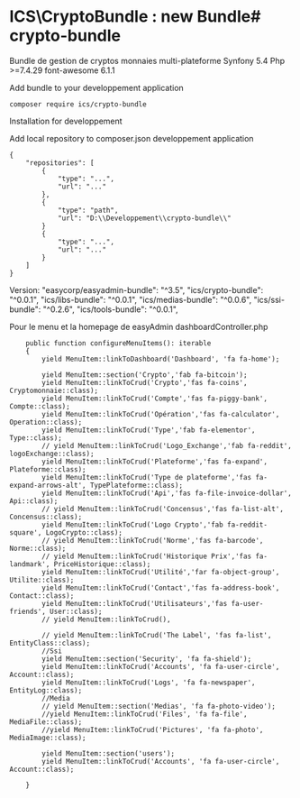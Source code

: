 # ICS\CryptoBundle : new Bundle# crypto-bundle
Bundle de gestion de cryptos monnaies multi-plateforme
Synfony 5.4
Php >=7.4.29
font-awesome 6.1.1

Add bundle to your developpement application

    composer require ics/crypto-bundle
    
Installation for developpement

Add local repository to composer.json developpement application

    {
        "repositories": [
            {
                "type": "...",
                "url": "..."
            }, 
            {
                "type": "path",
                "url": "D:\\Developpement\\crypto-bundle\\"
            }
            {
                "type": "...",
                "url": "..."
            }
        ]
    }


Version: 
         "easycorp/easyadmin-bundle": "^3.5",
         "ics/crypto-bundle": "^0.0.1",
         "ics/libs-bundle": "^0.0.1",
         "ics/medias-bundle": "^0.0.6",
         "ics/ssi-bundle": "^0.2.6",
         "ics/tools-bundle": "^0.0.1",
         
Pour le menu et la homepage de easyAdmin
dashboardController.php

        public function configureMenuItems(): iterable
        {
            yield MenuItem::linkToDashboard('Dashboard', 'fa fa-home');

            yield MenuItem::section('Crypto','fab fa-bitcoin');
            yield MenuItem::linkToCrud('Crypto','fas fa-coins', Cryptomonnaie::class);
            yield MenuItem::linkToCrud('Compte','fas fa-piggy-bank', Compte::class);
            yield MenuItem::linkToCrud('Opération','fas fa-calculator', Operation::class);
            yield MenuItem::linkToCrud('Type','fab fa-elementor', Type::class);
            // yield MenuItem::linkToCrud('Logo_Exchange','fab fa-reddit', logoExchange::class);
            yield MenuItem::linkToCrud('Plateforme','fas fa-expand', Plateforme::class);
            yield MenuItem::linkToCrud('Type de plateforme','fas fa-expand-arrows-alt', TypePlateforme::class);
            yield MenuItem::linkToCrud('Api','fas fa-file-invoice-dollar', Api::class);
            // yield MenuItem::linkToCrud('Concensus','fas fa-list-alt', Concensus::class);
            yield MenuItem::linkToCrud('Logo Crypto','fab fa-reddit-square', LogoCrypto::class);
            // yield MenuItem::linkToCrud('Norme','fas fa-barcode', Norme::class);
            // yield MenuItem::linkToCrud('Historique Prix','fas fa-landmark', PriceHistorique::class);
            yield MenuItem::linkToCrud('Utilité','far fa-object-group', Utilite::class);
            yield MenuItem::linkToCrud('Contact','fas fa-address-book', Contact::class);
            yield MenuItem::linkToCrud('Utilisateurs','fas fa-user-friends', User::class);
            // yield MenuItem::linkToCrud(),

            // yield MenuItem::linkToCrud('The Label', 'fas fa-list', EntityClass::class);
            //Ssi
            yield MenuItem::section('Security', 'fa fa-shield');
            yield MenuItem::linkToCrud('Accounts', 'fa fa-user-circle', Account::class);
            yield MenuItem::linkToCrud('Logs', 'fa fa-newspaper', EntityLog::class);
            //Media
            // yield MenuItem::section('Medias', 'fa fa-photo-video');
            //yield MenuItem::linkToCrud('Files', 'fa fa-file', MediaFile::class);
            //yield MenuItem::linkToCrud('Pictures', 'fa fa-photo', MediaImage::class);        

            yield MenuItem::section('users');
            yield MenuItem::linkToCrud('Accounts', 'fa fa-user-circle', Account::class);

        }
         
